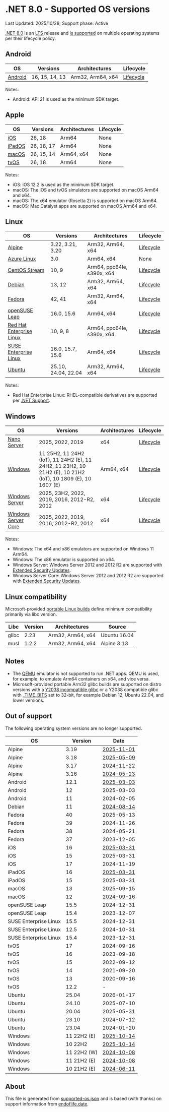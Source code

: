 # .NET 8.0 - Supported OS versions

Last Updated: 2025/10/28; Support phase: Active

[.NET 8.0](README.md) is an [LTS](../../release-policies.md) release and [is supported](../../support.md) on multiple operating systems per their lifecycle policy.

## Android

| OS           | Versions       | Architectures     | Lifecycle      |
| ------------ | -------------- | ----------------- | -------------- |
| [Android][0] | 16, 15, 14, 13 | Arm32, Arm64, x64 | [Lifecycle][1] |

Notes:

* Android: API 21 is used as the minimum SDK target.

[0]: https://www.android.com/
[1]: https://support.google.com/android

## Apple

| OS         | Versions | Architectures | Lifecycle |
| ---------- | -------- | ------------- | --------- |
| [iOS][2]   | 26, 18   | Arm64         | None      |
| [iPadOS][3] | 26, 18, 17 | Arm64      | None      |
| [macOS][4] | 26, 15, 14 | Arm64, x64  | None      |
| [tvOS][5]  | 26, 18   | Arm64         | None      |

Notes:

* iOS: iOS 12.2 is used as the minimum SDK target.
* macOS: The iOS and tvOS simulators are supported on macOS Arm64 and x64.
* macOS: The x64 emulator (Rosetta 2) is supported on macOS Arm64.
* macOS: Mac Catalyst apps are supported on macOS Arm64 and x64.

[2]: https://developer.apple.com/ios/
[3]: https://developer.apple.com/ipados/
[4]: https://developer.apple.com/macos/
[5]: https://developer.apple.com/tvos/

## Linux

| OS                  | Versions | Architectures     | Lifecycle       |
| ------------------- | -------- | ----------------- | --------------- |
| [Alpine][6]         | 3.22, 3.21, 3.20 | Arm32, Arm64, x64 | [Lifecycle][7] |
| [Azure Linux][8]    | 3.0      | Arm64, x64        | None            |
| [CentOS Stream][9]  | 10, 9    | Arm64, ppc64le, s390x, x64 | [Lifecycle][10] |
| [Debian][11]        | 13, 12   | Arm32, Arm64, x64 | [Lifecycle][12] |
| [Fedora][13]        | 42, 41   | Arm32, Arm64, x64 | [Lifecycle][14] |
| [openSUSE Leap][15] | 16.0, 15.6 | Arm64, x64      | [Lifecycle][16] |
| [Red Hat Enterprise Linux][17] | 10, 9, 8 | Arm64, ppc64le, s390x, x64 | [Lifecycle][18] |
| [SUSE Enterprise Linux][19] | 16.0, 15.7, 15.6 | Arm64, x64 | [Lifecycle][20] |
| [Ubuntu][21]        | 25.10, 24.04, 22.04 | Arm32, Arm64, x64 | [Lifecycle][22] |

Notes:

* Red Hat Enterprise Linux: RHEL-compatible derivatives are supported per [.NET Support](../../support.md).

[6]: https://alpinelinux.org/
[7]: https://alpinelinux.org/releases/
[8]: https://github.com/microsoft/azurelinux
[9]: https://centos.org/
[10]: https://www.centos.org/cl-vs-cs/
[11]: https://www.debian.org/
[12]: https://wiki.debian.org/DebianReleases
[13]: https://fedoraproject.org/
[14]: https://fedoraproject.org/wiki/End_of_life
[15]: https://www.opensuse.org/
[16]: https://en.opensuse.org/Lifetime
[17]: https://access.redhat.com/
[18]: https://access.redhat.com/support/policy/updates/errata/
[19]: https://www.suse.com/
[20]: https://www.suse.com/lifecycle/
[21]: https://ubuntu.com/
[22]: https://wiki.ubuntu.com/Releases

## Windows

| OS                   | Versions                                    | Architectures | Lifecycle       |
| -------------------- | ------------------------------------------- | ------------- | --------------- |
| [Nano Server][23]    | 2025, 2022, 2019                            | x64           | [Lifecycle][24] |
| [Windows][25]        | 11 25H2, 11 24H2 (IoT), 11 24H2 (E), 11 24H2, 11 23H2, 10 21H2 (E), 10 21H2 (IoT), 10 1809 (E), 10 1607 (E) | Arm64, x64 | [Lifecycle][26] |
| [Windows Server][27] | 2025, 23H2, 2022, 2019, 2016, 2012-R2, 2012 | x64           | [Lifecycle][24] |
| [Windows Server Core][23] | 2025, 2022, 2019, 2016, 2012-R2, 2012  | x64           | [Lifecycle][24] |

Notes:

* Windows: The x64 and x86 emulators are supported on Windows 11 Arm64.
* Windows: The x86 emulator is supported on x64.
* Windows Server: Windows Server 2012 and 2012 R2 are supported with [Extended Security Updates](https://learn.microsoft.com/windows-server/get-started/extended-security-updates-overview).
* Windows Server Core: Windows Server 2012 and 2012 R2 are supported with [Extended Security Updates](https://learn.microsoft.com/windows-server/get-started/extended-security-updates-overview).

[23]: https://learn.microsoft.com/virtualization/windowscontainers/manage-containers/container-base-images
[24]: https://learn.microsoft.com/windows-server/get-started/windows-server-release-info
[25]: https://www.microsoft.com/windows/
[26]: https://support.microsoft.com/help/13853/windows-lifecycle-fact-sheet
[27]: https://www.microsoft.com/windows-server

## Linux compatibility

Microsoft-provided [portable Linux builds](../../linux.md) define minimum compatibility primarily via libc version.

| Libc | Version | Architectures     | Source       |
| ---- | ------- | ----------------- | ------------ |
| glibc | 2.23   | Arm32, Arm64, x64 | Ubuntu 16.04 |
| musl | 1.2.2   | Arm32, Arm64, x64 | Alpine 3.13  |

## Notes

* The [QEMU](https://www.qemu.org/) emulator is not supported to run .NET apps. QEMU is used, for example, to emulate Arm64 containers on x64, and vice versa.
* Microsoft-provided portable Arm32 glibc builds are supported on distro versions with a [Y2038 incompatible glibc](https://github.com/dotnet/core/discussions/9285) or a Y2038 compatible glibc with [_TIME_BITS](https://www.gnu.org/software/libc/manual/html_node/Feature-Test-Macros.html) set to 32-bit, for example Debian 12, Ubuntu 22.04, and lower versions.

## Out of support

The following operating system versions are no longer supported.

| OS      | Version | Date       |
| ------- | ------- | ---------- |
| Alpine  | 3.19    | [2025-11-01](https://alpinelinux.org/posts/Alpine-3.17.10-3.18.9-3.19.4-3.20.3-released.html) |
| Alpine  | 3.18    | [2025-05-09](https://alpinelinux.org/posts/Alpine-3.17.10-3.18.9-3.19.4-3.20.3-released.html) |
| Alpine  | 3.17    | [2024-11-22](https://alpinelinux.org/posts/Alpine-3.17.10-3.18.9-3.19.4-3.20.3-released.html) |
| Alpine  | 3.16    | [2024-05-23](https://alpinelinux.org/posts/Alpine-3.16.9-3.17.7-3.18.6-released.html) |
| Android | 12.1    | [2025-03-03](https://developer.android.com/about/versions/12/12L) |
| Android | 12      | 2025-03-03 |
| Android | 11      | 2024-02-05 |
| Debian  | 11      | [2024-08-14](https://lists.debian.org/debian-release/2024/06/msg00700.html) |
| Fedora  | 40      | 2025-05-13 |
| Fedora  | 39      | 2024-11-26 |
| Fedora  | 38      | 2024-05-21 |
| Fedora  | 37      | 2023-12-05 |
| iOS     | 16      | [2025-03-31](https://developer.apple.com/documentation/ios-ipados-release-notes/ios-16-release-notes) |
| iOS     | 15      | 2025-03-31 |
| iOS     | 17      | 2024-11-19 |
| iPadOS  | 16      | [2025-03-31](https://developer.apple.com/documentation/ios-ipados-release-notes/ipados-16-release-notes) |
| iPadOS  | 15      | 2025-03-31 |
| macOS   | 13      | 2025-09-15 |
| macOS   | 12      | [2024-09-16](https://developer.apple.com/documentation/macos-release-notes/macos-12_0_1-release-notes) |
| openSUSE Leap | 15.5 | 2024-12-31 |
| openSUSE Leap | 15.4 | 2023-12-07 |
| SUSE Enterprise Linux | 15.5 | 2024-12-31 |
| SUSE Enterprise Linux | 12.5 | 2024-10-31 |
| SUSE Enterprise Linux | 15.4 | 2023-12-31 |
| tvOS    | 17      | 2024-09-16 |
| tvOS    | 16      | 2023-09-18 |
| tvOS    | 15      | 2022-09-12 |
| tvOS    | 14      | 2021-09-20 |
| tvOS    | 13      | 2020-09-16 |
| tvOS    | 12.2    | -          |
| Ubuntu  | 25.04   | 2026-01-17 |
| Ubuntu  | 24.10   | 2025-07-10 |
| Ubuntu  | 20.04   | 2025-05-31 |
| Ubuntu  | 23.10   | 2024-07-12 |
| Ubuntu  | 23.04   | 2024-01-20 |
| Windows | 11 22H2 (E) | [2025-10-14](https://learn.microsoft.com/windows/release-health/windows11-release-information) |
| Windows | 10 22H2 | [2025-10-14](https://learn.microsoft.com/windows/release-health/release-information) |
| Windows | 11 22H2 (W) | [2024-10-08](https://learn.microsoft.com/windows/release-health/windows11-release-information) |
| Windows | 11 21H2 (E) | [2024-10-08](https://learn.microsoft.com/windows/release-health/windows11-release-information) |
| Windows | 10 21H2 (E) | [2024-06-11](https://learn.microsoft.com/lifecycle/products/windows-10-enterprise-and-education) |

## About

This file is generated from [supported-os.json](supported-os.json) and is based (with thanks) on support information from [endoflife.date](https://endoflife.date/).
